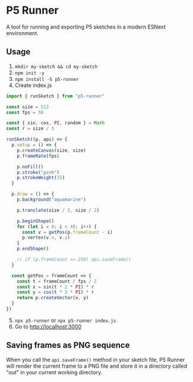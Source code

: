# P5 Runner

A tool for running and exporting P5 sketches in a modern ESNext environment.

## Usage

1. `mkdir my-sketch && cd my-sketch`
2. `npm init -y`
3. `npm install -S p5-runner`
4. Create index.js

```javascript
import { runSketch } from "p5-runner"

const size = 512
const fps = 50

const { sin, cos, PI, random } = Math
const r = size / 3

runSketch((p, api) => {
  p.setup = () => {
    p.createCanvas(size, size)
    p.frameRate(fps)

    p.noFill()
    p.stroke("pink")
    p.strokeWeight(15)
  }

  p.draw = () => {
    p.background("aquamarine")

    p.translate(size / 2, size / 2)

    p.beginShape()
    for (let i = 0; i < 48; i++) {
      const v = getPos(p.frameCount - i)
      p.vertex(v.x, v.y)
    }
    p.endShape()

    // if (p.frameCount <= 250) api.saveFrame()
  }

  const getPos = frameCount => {
    const t = frameCount / fps / 2
    const x = sin(t * 2 * PI) * r
    const y = cos(t * 3 * PI) * r
    return p.createVector(x, y)
  }
})
```

5. `npx p5-runner` or `npx p5-runner index.js`
6. Go to [http://localhost:3000](http://localhost:3000)

## Saving frames as PNG sequence

When you call the `api.saveFrame()` method in your sketch file, P5 Runner will render the current frame to a PNG file and store it in a directory called "out" in your current working directory.